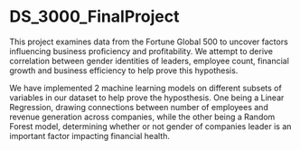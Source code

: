 # DS_3000_FinalProject 

This project examines data from the Fortune Global 500 to uncover factors influencing business proficiency and profitability. We attempt to derive correlation between gender identities of leaders, employee count, financial growth and business efficiency to help prove this hypothesis.

We have implemented 2 machine learning models on different subsets of variables in our dataset to help prove the hyposthesis. One being a Linear Regression, drawing connections between number of employees and revenue generation across companies, while the other being a Random Forest model, determining whether or not gender of companies leader is an important factor impacting financial health. 
